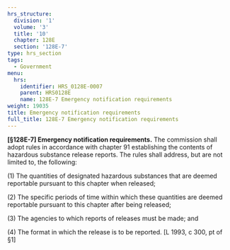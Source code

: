 ```yaml
---
hrs_structure:
  division: '1'
  volume: '3'
  title: '10'
  chapter: 128E
  section: '128E-7'
type: hrs_section
tags:
  - Government
menu:
  hrs:
    identifier: HRS_0128E-0007
    parent: HRS0128E
    name: 128E-7 Emergency notification requirements
weight: 19035
title: Emergency notification requirements
full_title: 128E-7 Emergency notification requirements
---
```

**[§128E-7] Emergency notification requirements.** The commission shall adopt rules in accordance with chapter 91 establishing the contents of hazardous substance release reports. The rules shall address, but are not limited to, the following:

(1) The quantities of designated hazardous substances that are deemed reportable pursuant to this chapter when released;

(2) The specific periods of time within which these quantities are deemed reportable pursuant to this chapter after being released;

(3) The agencies to which reports of releases must be made; and

(4) The format in which the release is to be reported. [L 1993, c 300, pt of §1]